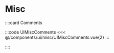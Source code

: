 # Misc

<!-- 👉 Comments -->
<!--
    TODO:
      This will prevent use of component if we just want to render single element.
      After finishing this task, make sure to add "info" about when to use `ATypography` component and when to use typography classes.
    - Create new rule `s-\d+` then provide height & width. This is useful if we want fixed height & width of avatar instead of eye bowling it.
    - In below UI, we have to use important to override card spacer settings. Try to avoid that.
    - If I want to add subtitle at right of title, it's kinda hacky. Provide an easy way to render subtitle on right of title.
    - We can't set height less than h-32 for textarea.
-->
::::card Comments

:::code UIMiscComments
<<< @/components/ui/misc/UIMiscComments.vue{2}
:::

::::
